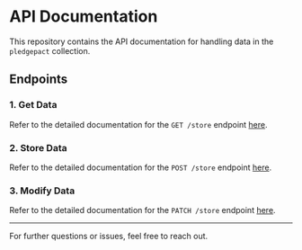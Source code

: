 # API Documentation

This repository contains the API documentation for handling data in the `pledgepact` collection.

## Endpoints

### 1. Get Data

Refer to the detailed documentation for the `GET /store` endpoint [here](./get-request.md).

### 2. Store Data

Refer to the detailed documentation for the `POST /store` endpoint [here](./store-request.md).

### 3. Modify Data

Refer to the detailed documentation for the `PATCH /store` endpoint [here](./modify-request.md).

---

For further questions or issues, feel free to reach out.
